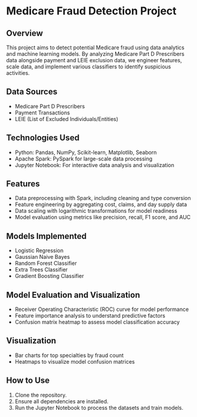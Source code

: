 # Medicare Fraud Detection Project

## Overview
This project aims to detect potential Medicare fraud using data analytics and machine learning models. By analyzing Medicare Part D Prescribers data alongside payment and LEIE exclusion data, we engineer features, scale data, and implement various classifiers to identify suspicious activities.

## Data Sources
- Medicare Part D Prescribers
- Payment Transactions
- LEIE (List of Excluded Individuals/Entities)

## Technologies Used
- Python: Pandas, NumPy, Scikit-learn, Matplotlib, Seaborn
- Apache Spark: PySpark for large-scale data processing
- Jupyter Notebook: For interactive data analysis and visualization

## Features
- Data preprocessing with Spark, including cleaning and type conversion
- Feature engineering by aggregating cost, claims, and day supply data
- Data scaling with logarithmic transformations for model readiness
- Model evaluation using metrics like precision, recall, F1 score, and AUC

## Models Implemented
- Logistic Regression
- Gaussian Naive Bayes
- Random Forest Classifier
- Extra Trees Classifier
- Gradient Boosting Classifier

## Model Evaluation and Visualization
- Receiver Operating Characteristic (ROC) curve for model performance
- Feature importance analysis to understand predictive factors
- Confusion matrix heatmap to assess model classification accuracy

## Visualization
- Bar charts for top specialties by fraud count
- Heatmaps to visualize model confusion matrices

## How to Use
1. Clone the repository.
2. Ensure all dependencies are installed.
3. Run the Jupyter Notebook to process the datasets and train models.


